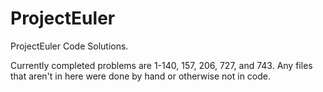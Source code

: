 # ProjectEuler
ProjectEuler Code Solutions.

Currently completed problems are 1-140, 157, 206, 727, and 743. Any files that aren't in here were done by hand or otherwise not in code.
